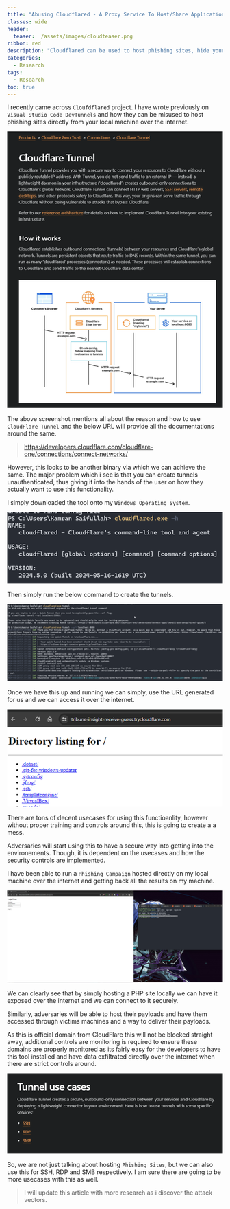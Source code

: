 ```yaml
---
title: "Abusing Cloudflared - A Proxy Service To Host/Share Applications"
classes: wide
header:
  teaser:  /assets/images/cloudteaser.png
ribbon: red
description: "Cloudflared can be used to host phishing sites, hide your maliciouness behind cloudflare owned subdomain and bypass security controls. "
categories:
  - Research
tags:
  - Research
toc: true
---
```


I recently came across `Cloufdflared` project. I have wrote previously on `Visual Studio Code DevTunnels` and how they can be misused to host phishing sites directly from your local machine over the internet. 

![](/assets/CloudFlare/6.png)

The above screenshot mentions all about the reason and how to use `CloudFlare Tunnel` and the below URL will provide all the documentations around the same. 

> https://developers.cloudflare.com/cloudflare-one/connections/connect-networks/

However, this looks to be another binary via which we can achieve the same. The major problem which i see is that you can create tunnels unauthenticated, thus giving it into the hands of the user on how they actually want to use this functionality. 

I simply downloaded the tool onto my `Windows Operating System`. 

![](/assets/CloudFlare/1.png)

Then simply run the below command to create the tunnels. 

![](/assets/CloudFlare/2.png)

Once we have this up and running we can simply, use the URL generated for us and we can access it over the internet. 

![](/assets/CloudFlare/3.png)

There are tons of decent usecases for using this functioanlity, however without proper training and controls around this, this is going to create a a mess. 

Adversaries will start using this to have a secure way into getting into the environements. Though, it is dependent on the usecases and how the security controls are implemented. 

I have been able to run a `Phishing Campaign` hosted directly on my local machine over the internet and getting back all the results on my machine. 

![](/assets/CloudFlare/4.png)

We can clearly see that by simply hosting a PHP site locally we can have it exposed over the internet and we can connect to it securely. 

Similarly, adversaries will be able to host their payloads and have them accessed through victims machines and a way to deliver their payloads. 

As this is official domain from CloudFlare this will not be blocked straight away, additional controls are monitoring is required to ensure these domains are properly monitored as its fairly easy for the developers to have this tool installed and have data exfiltrated directly over the internet when there are strict controls around. 

![](/assets/CloudFlare/7.png)

So, we are not just talking about hosting `Phishing Sites`, but we can also use this for SSH, RDP and SMB respectively. I am sure there are going to be more usecases with this as well. 

> I will update this article with more research as i discover the attack vectors. 